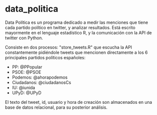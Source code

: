 # data_politica
Data Política es un programa dedicado a medir las menciones que tiene cada partido político en twitter, y analizar resultados.
Está escrito mayormente en el lenguaje estadístico R, y la comunicación con la API de twitter con Python.

Consiste en dos procesos:
"store_tweets.R" que escucha la API constantemente pidiéndole tweets que mencionen directamente a los 6 principales partidos políticos españoles:
- PP: @PPopular
- PSOE: @PSOE
- Podemos: @ahorapodemos
- Ciudadanos: @ciudadanosCs
- IU: @iunida
- UPyD: @UPyD

El texto del tweet, id, usuario y hora de creación son almacenados en una base de datos relacional, para su posterior análisis.
